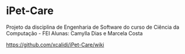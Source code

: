 # iPet-Care
Projeto da disciplina de Engenharia de Software do curso de Ciência da Computação - FEI
Alunas: Camylla Dias e Marcela Costa

https://github.com/xcalidi/iPet-Care/wiki

